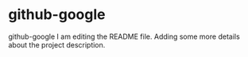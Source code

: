 # github-google
github-google
I am editing the README file. Adding some more details about the project description.

